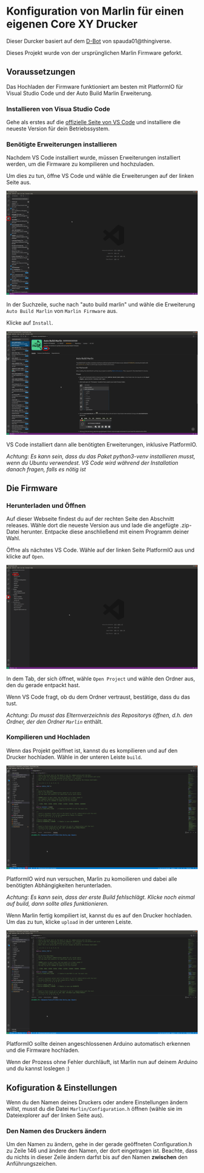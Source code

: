# Konfiguration von Marlin für einen eigenen Core XY Drucker
Dieser Durcker basiert auf dem [D-Bot](https://www.thingiverse.com/thing:1001065) von spauda01@thingiverse.

Dieses Projekt wurde von der ursprünglichen Marlin Firmware geforkt.

## Voraussetzungen
Das Hochladen der Firmware funktioniert am besten mit PlatformIO für Visual Studio Code und der Auto Build Marlin Erweiterung.

### Installieren von Visua Studio Code
Gehe als erstes auf die [offizielle Seite von VS Code](https://code.visualstudio.com/) und installiere die neueste Version für dein Betriebssystem.

### Benötigte Erweiterungen installieren
Nachdem VS Code installiert wurde, müssen Erweiterungen installiert werden, um die Firmware zu kompilieren und hochzuladen.

Um dies zu tun, öffne VS Code und wähle die Erweiterungen auf der linken Seite aus.

![extension section](https://github.com/nipfuh/D-Bot-Marlin/blob/2.0.x/compile_doc/extension_section.png?raw=true)

In der Suchzeile, suche nach "auto build marlin" und wähle die Erweiterung `Auto Build Marlin` von `Marlin Firmware` aus.

Klicke auf `Install`.

![Auto Build Marlin install](https://github.com/nipfuh/D-Bot-Marlin/blob/2.0.x/compile_doc/auto_build_marlin.png?raw=true)

VS Code installiert dann alle benötigten Erweiterungen, inklusive PlatformIO.

_Achtung: Es kann sein, dass du das Paket python3-venv installieren musst, wenn du Ubuntu verwendest. VS Code wird während der Installation danach fragen, falls es nötig ist_

## Die Firmware

### Herunterladen und Öffnen

Auf dieser Webseite findest du auf der rechten Seite den Abschnitt releases. Wähle dort die neueste Version aus und lade die angefügte .zip-Datei herunter.
Entpacke diese anschließend mit einem Programm deiner Wahl.


Öffne als nächstes VS Code. Wähle auf der linken Seite PlatformIO aus und klicke auf `Open`.

![opening the project](https://github.com/nipfuh/D-Bot-Marlin/blob/2.0.x/compile_doc/platformio_open.png?raw=true)

In dem Tab, der sich öffnet, wähle `Open Project` und wähle den Ordner aus, den du gerade entpackt hast.

Wenn VS Code fragt, ob du dem Ordner vertraust, bestätige, dass du das tust.

_Achtung: Du musst das Elternverzeichnis des Repositorys öffnen, d.h. den Ordner, der den Ordner `Marlin`_ enthält.


### Kompilieren und Hochladen

Wenn das Projekt geöffnet ist, kannst du es kompilieren und auf den Drucker hochladen. Wähle in der unteren Leiste `build`.

![building the project](https://github.com/nipfuh/D-Bot-Marlin/blob/2.0.x/compile_doc/platformio_build.png?raw=true)

PlatformIO wird nun versuchen, Marlin zu komoilieren und dabei alle benötigten Abhängigkeiten herunterladen.

_Achtung: Es kann sein, dass der erste Build fehlschlägt. Klicke noch einmal auf build, dann sollte alles funktionieren._

Wenn Marlin fertig kompiliert ist, kannst du es auf den Drucker hochladen. Um das zu tun, klicke `upload` in der unteren Leiste.

![uploading the project](https://github.com/nipfuh/D-Bot-Marlin/blob/2.0.x/compile_doc/platformio_upload.png?raw=true)

PlatformIO sollte deinen angeschlossenen Arduino automatisch erkennen und die Firmware hochladen.

Wenn der Prozess ohne Fehler durchläuft, ist Marlin nun auf deinem Arduino und du kannst loslegen :)

## Kofiguration & Einstellungen

Wenn du den Namen deines Druckers oder andere Einstellungen ändern willst, musst du die Datei `Marlin/Configuration.h` öffnen (wähle sie im Dateiexplorer auf der linken Seite aus).

### Den Namen des Druckers ändern

Um den Namen zu ändern, gehe in der gerade geöffneten Configuration.h zu Zeile 146 und ändere den Namen, der dort eingetragen ist.
Beachte, dass du nichts in dieser Zeile ändern darfst bis auf den Namen __zwischen__ den Anführungszeichen.